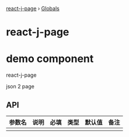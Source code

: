 [react-j-page](README.md) › [Globals](globals.md)

# react-j-page

# demo component

react-j-page

json 2 page

## API

| 参数名 | 说明 | 必填 | 类型 | 默认值 | 备注 |
| ------ | ---- | ---- | ---- | ------ | ---- |
|        |      |      |      |        |      |
